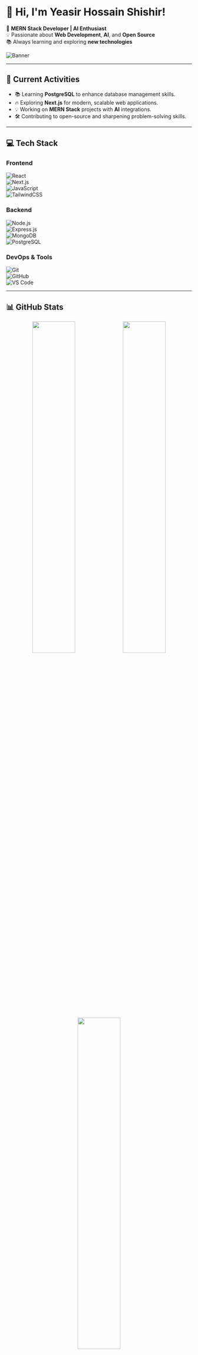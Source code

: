 # **👋 Hi, I'm Yeasir Hossain Shishir!**  

🚀 **MERN Stack Developer | AI Enthusiast**  
💡 Passionate about **Web Development**, **AI**, and **Open Source**  
📚 Always learning and exploring **new technologies**  

![Banner](https://i.ibb.co.com/MDnDTMWd/Navy-Blue-Geometric-Technology-Linked-In-Banner.jpg)  

---

## **🚀 Current Activities**  
- 📚 Learning **PostgreSQL** to enhance database management skills.  
- 🔥 Exploring **Next.js** for modern, scalable web applications.  
- 💡 Working on **MERN Stack** projects with **AI** integrations.  
- 🛠️ Contributing to open-source and sharpening problem-solving skills.  

---

## **💻 Tech Stack**  

### **Frontend**  
![React](https://img.shields.io/badge/React-61DAFB?style=for-the-badge&logo=react&logoColor=white)  
![Next.js](https://img.shields.io/badge/Next.js-000000?style=for-the-badge&logo=nextdotjs&logoColor=white)  
![JavaScript](https://img.shields.io/badge/JavaScript-F7DF1E?style=for-the-badge&logo=javascript&logoColor=black)  
![TailwindCSS](https://img.shields.io/badge/TailwindCSS-38B2AC?style=for-the-badge&logo=tailwindcss&logoColor=white)  

### **Backend**  
![Node.js](https://img.shields.io/badge/Node.js-43853D?style=for-the-badge&logo=node.js&logoColor=white)  
![Express.js](https://img.shields.io/badge/Express.js-000000?style=for-the-badge&logo=express&logoColor=white)  
![MongoDB](https://img.shields.io/badge/MongoDB-47A248?style=for-the-badge&logo=mongodb&logoColor=white)  
![PostgreSQL](https://img.shields.io/badge/PostgreSQL-316192?style=for-the-badge&logo=postgresql&logoColor=white)  

### **DevOps & Tools**  
![Git](https://img.shields.io/badge/Git-F05032?style=for-the-badge&logo=git&logoColor=white)  
![GitHub](https://img.shields.io/badge/GitHub-181717?style=for-the-badge&logo=github&logoColor=white)  
![VS Code](https://img.shields.io/badge/VS%20Code-007ACC?style=for-the-badge&logo=visual-studio-code&logoColor=white)  

---

## **📊 GitHub Stats**  

<p align="center">
  <img width="48%" src="https://github-readme-stats.vercel.app/api?username=shishir-yh&show_icons=true&theme=radical" />
 <img width="48%" src="https://github-readme-streak-stats.herokuapp.com/?user=shishir-yh&theme=radical" />

</p>

<p align="center">
  <img width="48%" src="https://github-readme-stats.vercel.app/api/top-langs/?username=shishir-yh&layout=compact&theme=radical" />
</p>  

---

## **🌐 Connect with Me**  

[![LinkedIn](https://img.shields.io/badge/LinkedIn-0A66C2?style=for-the-badge&logo=linkedin&logoColor=white)](https://www.linkedin.com/in/yeasir-hossain-shishir-700a11228/)  
[![Facebook](https://img.shields.io/badge/Facebook-1877F2?style=for-the-badge&logo=facebook&logoColor=white)](https://www.facebook.com/subro.shishir)  
[![GitHub](https://img.shields.io/badge/GitHub-181717?style=for-the-badge&logo=github&logoColor=white)](https://github.com/shishir-yh)  

---
